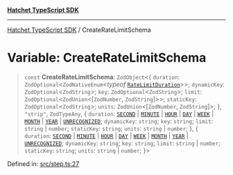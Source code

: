 [**Hatchet TypeScript SDK**](../README.md)

***

[Hatchet TypeScript SDK](../README.md) / CreateRateLimitSchema

# Variable: CreateRateLimitSchema

> `const` **CreateRateLimitSchema**: `ZodObject`\<\{ `duration`: `ZodOptional`\<`ZodNativeEnum`\<*typeof* [`RateLimitDuration`](../enumerations/RateLimitDuration.md)\>\>; `dynamicKey`: `ZodOptional`\<`ZodString`\>; `key`: `ZodOptional`\<`ZodString`\>; `limit`: `ZodOptional`\<`ZodUnion`\<\[`ZodNumber`, `ZodString`\]\>\>; `staticKey`: `ZodOptional`\<`ZodString`\>; `units`: `ZodUnion`\<\[`ZodNumber`, `ZodString`\]\>; \}, `"strip"`, `ZodTypeAny`, \{ `duration`: [`SECOND`](../enumerations/RateLimitDuration.md#second) \| [`MINUTE`](../enumerations/RateLimitDuration.md#minute) \| [`HOUR`](../enumerations/RateLimitDuration.md#hour) \| [`DAY`](../enumerations/RateLimitDuration.md#day) \| [`WEEK`](../enumerations/RateLimitDuration.md#week) \| [`MONTH`](../enumerations/RateLimitDuration.md#month) \| [`YEAR`](../enumerations/RateLimitDuration.md#year) \| [`UNRECOGNIZED`](../enumerations/RateLimitDuration.md#unrecognized); `dynamicKey`: `string`; `key`: `string`; `limit`: `string` \| `number`; `staticKey`: `string`; `units`: `string` \| `number`; \}, \{ `duration`: [`SECOND`](../enumerations/RateLimitDuration.md#second) \| [`MINUTE`](../enumerations/RateLimitDuration.md#minute) \| [`HOUR`](../enumerations/RateLimitDuration.md#hour) \| [`DAY`](../enumerations/RateLimitDuration.md#day) \| [`WEEK`](../enumerations/RateLimitDuration.md#week) \| [`MONTH`](../enumerations/RateLimitDuration.md#month) \| [`YEAR`](../enumerations/RateLimitDuration.md#year) \| [`UNRECOGNIZED`](../enumerations/RateLimitDuration.md#unrecognized); `dynamicKey`: `string`; `key`: `string`; `limit`: `string` \| `number`; `staticKey`: `string`; `units`: `string` \| `number`; \}\>

Defined in: [src/step.ts:27](https://github.com/hatchet-dev/hatchet/blob/0288a24f2e9f14787135b399bd47182f4d1260d9/sdks/typescript/src/step.ts#L27)
